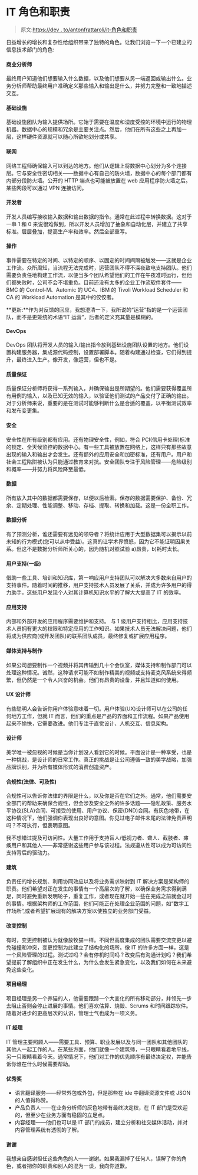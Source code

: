 # IT 角色和职责

> 原文:[https://dev . to/antonfrattaroli/it-角色和职责](https://dev.to/antonfrattaroli/it-roles-and-responsibilities)

日益增长的增长和复杂性给组织带来了独特的角色。让我们浏览一下一个已建立的信息技术部门的角色:

#### 商业分析师

最终用户知道他们想要输入什么数据，以及他们想要从另一端返回或输出什么。业务分析师帮助最终用户准确定义那些输入和输出是什么，并努力完整和一致地描述交互。

#### 基础设施

基础设施团队为输入提供场所。它始于需要在温度和湿度受控的环境中运行的物理机器。数据中心的规模和冗余是主要关注点。然后，他们在所有这些之上再加一层，这样硬件资源就可以随心所欲地划分或共享。

#### 联网

网络工程师确保输入可以到达的地方。他们从逻辑上将数据中心划分为多个连接层。它与安全性密切相关——数据中心有自己的防火墙，数据中心的每个部门都有内部分段防火墙。公开的 HTTP 端点也可能被放置在 web 应用程序防火墙之后。某些网段可以通过 VPN 连接访问。

#### 开发者

开发人员编写接收输入数据和输出数据的指令。通常在此过程中转换数据。这对于一串 1 和 0 来说很难做到，所以开发人员增加了抽象和自动化层，并建立了共享标准。层层叠加，提高生产率和效率。然后全部重写。

#### 操作

事件需要在特定的时间、以特定的顺序、以固定的时间间隔被触发——这就是企业工作流。众所周知，当流程无法完成时，运营团队不得不深夜致电支持团队。他们需要负责任地构建工作流，以便当多个团队希望他们的工作在午夜准时运行，但他们都失败时，公司不会不堪重负。目前还没有太多的企业工作流软件套件——BMC 的 Control-M、Automic 的 UC4、IBM 的 Tivoli Workload Scheduler 和 CA 的 Workload Automation 是其中的佼佼者。

**更新:**作为对反馈的回应，我想澄清一下，我所说的“运营”指的是一个运营团队，而不是更笼统的术语“IT 运营”，后者的定义充其量是模糊的。

#### DevOps

DevOps 团队将开发人员的输入/输出指令放到基础设施团队设置的地方。他们设置构建服务器，集成源代码控制，设置部署脚本。随着构建通过检查，它们得到提升，最终进入生产。像开发，像运营，但也不是。

#### 质量保证

质量保证分析师将获得一系列输入，并确保输出是所期望的。他们需要获得覆盖所有用例的输入，以及已知无效的输入，以验证他们测试的产品交付了正确的输出。对于分析师来说，重要的是在测试时能够判断什么是合适的覆盖，以平衡测试效率和发布变更集。

#### 安全

安全性在所有级别都有应用。还有物理安全性，例如，符合 PCI(信用卡处理)标准的锁定、全天候监控的数据中心。有一些工具被放置在网络上，这样只有那些故意出现的输入和输出才会发生。还有额外的应用安全和加密标准，还有用户。用户和社会工程陷阱被认为只能通过教育来对抗。安全团队专注于风险管理——危险级别和概率——并努力将风险降至最低。

#### 数据

所有放入其中的数据都需要保存，以便以后检索。保存的数据需要保护、备份、冗余、定期处理、性能调整、移动、存档、提取、转换和加载。这是一份全职工作。

#### 数据分析

有了预测分析，谁还需要有远见的领导者？将统计应用于大型数据集可以揭示以前未知的行为模式(您可以从中受益)。这真的让学术界愤怒，因为它不能证明因果关系。但这不是数据分析师所关心的，因为随机对照试验 a)昂贵，b)耗时太长。

#### 用户支持(一级)

借助一些工具、培训和知识库，第一响应用户支持团队可以解决大多数来自用户的支持事件。随着时间的推移，用户支持技术人员发展了关系，并成为许多用户的得力助手，这些用户发现个人对其计算机知识水平的了解大大提高了 IT 的效率。

#### 应用支持

内部和外部开发的应用程序需要维护和支持。
与 1 级用户支持相比，应用支持技术人员拥有更大的权限和特定应用的工作知识。如果技术人员无法解决问题，他们将成为供应商(或开发团队)的联系团队成员，最终修复或扩展应用程序。

#### 媒体支持与制作

如果公司想要制作一个视频并将其传输到几十个会议室，媒体支持和制作部门可以处理这种情况。诚然，这种请求可能不如制作精美的视频或支持麦克风系统来得频繁，但仍然是一个令人兴奋的机会。他们有昂贵的设备，并且知道如何使用。

#### UX 设计师

有些聪明人会告诉你用户体验意味着一切。用户体验(UX)设计师可以在公司的任何地方工作，但就 IT 而言，他们的重点是产品的界面和工作流程。如果产品使用起来不愉快，它需要改进。他们专注于直觉设计、人机交互、信息架构。

#### 设计师

美学唯一被忽视的时候是当你计划没人看到它的时候。平面设计是一种享受，也是一种挑战，是设计师的日常工作。真正的挑战是让公司遵循一致的美学战略，加强品牌识别，并为所有媒体形式的消费创造资产。

#### 合规性(法律、可及性)

合规性可以告诉你法律的界限是什么，以及你是否在它们之外。通常，他们需要安全部门的帮助来确保合规性，但会涉及安全之外的许多话题——隐私政策、服务水平协议(SLA)合同、可接受的使用、用户协议、保密(DND)合同。有灰色地带，在这种情况下，他们强调你表现出良好的意图。你见过电子邮件末尾的法律免责声明吗？不可执行，但表明意图。

我不想错过提及可访问性。大量工作用于支持盲人/低视力者、聋人、截肢者、瘫痪用户和其他人——非常感谢这些用户参与该过程。法规遵从性可以成为可访问性支持背后的驱动力。

#### 建筑

负责任的增长规划、利用协同效应以及将业务需求映射到 IT 解决方案是架构师的职责。他们希望对正在发生的事情有一个高层次的了解，以确保业务需求得到满足，同时避免重新发明轮子，重复工作，或者现在就开始一些在完成之前就会过时的事情。根据架构师的工作范围，他们可能正在处理企业范围的问题，如“数字工作场所”,或者希望扩展现有的解决方案以使独立的业务部门受益。

#### 改变控制

有时，变更控制被认为就像放牧猫一样。不同但高度集成的团队需要交流变更以避免碰撞和冲突，变更控制为此建立了结构化的场所。像 IT 的许多方面一样，这是一个风险管理的过程。测试过吗？会有停机时间吗？改变后有沟通计划吗？我们希望提前了解组织中正在发生什么，为什么会发生紧急变化，以及我们如何在未来避免这些变化。

#### 项目经理

项目经理是另一个养猫的人，他需要跟踪一个大变化的所有移动部分，并领先一步去阻止否则会停止进展的事情。他们喜欢估算、烧毁、Scrums 和时间跟踪软件。随着对进步的更高层次的认识，管理士气也成为一项义务。

#### IT 经理

IT 管理主要照顾人——需要工具、预算、职业发展以及与同一团队和其他团队的其他人一起工作的人。在某些方面，他们就像一个建筑师，一只眼睛看着地平线，另一只眼睛看着今天。通常情况下，他们对工作的优先顺序有最终决定权，并能告诉你谁在什么时候需要帮助。

#### 优秀奖

*   语言翻译服务——经常外包或外包，但是那些在 ide 中翻译资源文件或 JSON 的人值得称赞。
*   产品负责人——在业务分析师的灰色地带有最终决定权，在 IT 部门是受欢迎的，但至少在业务方面有稳固的立足点。
*   内容经理——他们也可以是 IT 部门的成员，建立分析和社交媒体活动，并对内容管理系统有透彻的了解。

#### 谢谢

我想亲自感谢担任这些角色的人——谢谢。如果我漏掉了任何人，误解了你的角色，或者把你的职责和别人的混为一谈，我向你道歉。